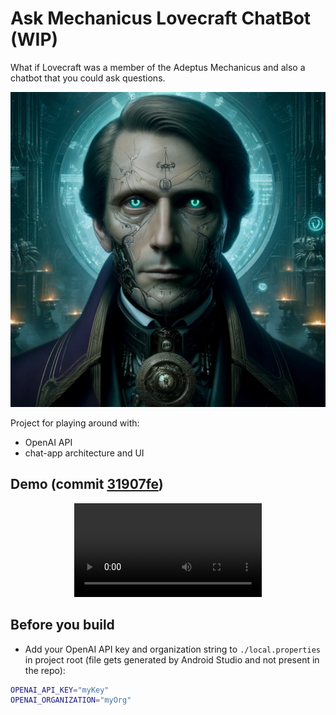 # Ask Mechanicus Lovecraft ChatBot (WIP)
What if Lovecraft was a member of the Adeptus Mechanicus and also a chatbot that you could ask questions. 

![Mechanicus Lovecraft](resources/mechanicus_lovecraft_001.webp?raw=true "Mechanicus Lovecraft")

Project for playing around with:
- OpenAI API 
- chat-app architecture and UI

## Demo (commit [31907fe](https://github.com/jhavatar/AskMechanicusLovecraft/commit/31907fedf20ce72fe7019409813ac8c7a3720c0d))
<div align="center">
  <video src="https://github.com/jhavatar/AskMechanicusLovecraft/assets/10738882/16721c46-aa02-4657-b2a6-ea2f601dc40d"></video>
</div>

## Before you build
- Add your OpenAI API key and organization string to `./local.properties` in project root (file gets generated by Android Studio and not present in the repo):
```bash
OPENAI_API_KEY="myKey"
OPENAI_ORGANIZATION="myOrg"
```
